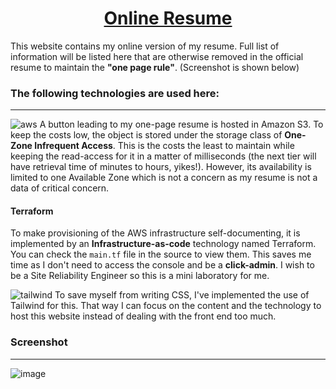 <h1 align="center"><a target="_blank" href="https://resume-html-one.vercel.app/">Online Resume</a></h1>

This website contains my online version of my resume. Full list of information will be listed here that are otherwise removed in the official resume to maintain the **"one page rule"**. (Screenshot is shown below)

### The following technologies are used here:
---
![aws](https://img.shields.io/badge/Amazon_AWS-232F3E?style=for-the-badge&logo=amazon-aws&logoColor=white)
A button leading to my one-page resume is hosted in Amazon S3. To keep the costs low, the object is stored under the storage class of **One-Zone Infrequent Access**. This is the costs the least to maintain while keeping the read-access for it in a matter of milliseconds (the next tier will have retrieval time of minutes to hours, yikes!). However, its availability is limited to one Available Zone which is not a concern as my resume is not a data of critical concern.

#### Terraform

To make provisioning of the AWS infrastructure self-documenting, it is implemented by an **Infrastructure-as-code** technology named Terraform. You can check the `main.tf` file in the source to view them. This saves me time as I don't need to access the console and be a **click-admin**. I wish to be a Site Reliability Engineer so this is a mini laboratory for me.

![tailwind](https://img.shields.io/badge/Tailwind_CSS-38B2AC?style=for-the-badge&logo=tailwind-css&logoColor=white)
To save myself from writing CSS, I've implemented the use of Tailwind for this. That way I can focus on the content and the technology to host this website instead of dealing with the front end too much.

### Screenshot
---
![image](https://user-images.githubusercontent.com/38880062/142573287-530abbe3-3bba-4c25-b7e1-36c370372c6e.png)
